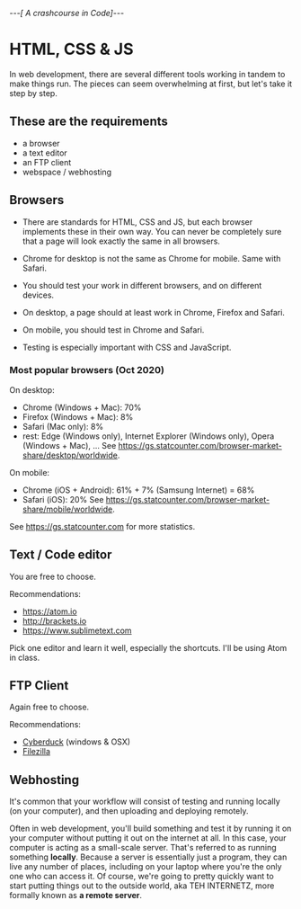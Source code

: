 *---[ A crashcourse in Code]---*
# HTML, CSS & JS
In web development, there are several different tools working in tandem to make things run. The pieces can seem overwhelming at first, but let's take it step by step.

## These are the requirements
- a browser
- a text editor
- an FTP client 
- webspace / webhosting

## Browsers

- There are standards for HTML, CSS and JS, but each browser implements these in their own way. You can never be completely sure that a page will look exactly the same in all browsers.
- Chrome for desktop is not the same as Chrome for mobile. Same with Safari.
- You should test your work in different browsers, and on different devices.

- On desktop, a page should at least work in Chrome, Firefox and Safari.
- On mobile, you should test in Chrome and Safari.
- Testing is especially important with CSS and JavaScript.

### Most popular browsers (Oct 2020)

On desktop:    
- Chrome (Windows + Mac): 70%
- Firefox (Windows + Mac): 8%
- Safari (Mac only): 8%
- rest: Edge (Windows only), Internet Explorer (Windows only), Opera (Windows + Mac), ...
See https://gs.statcounter.com/browser-market-share/desktop/worldwide.

On mobile:    
- Chrome (iOS + Android): 61% + 7% (Samsung Internet) = 68% 
- Safari (iOS): 20%
See https://gs.statcounter.com/browser-market-share/mobile/worldwide.

See https://gs.statcounter.com for more statistics.

## Text / Code editor
You are free to choose. 

Recommendations:
 
- https://atom.io
- http://brackets.io
- https://www.sublimetext.com

Pick one editor and learn it well, especially the shortcuts. I'll be using Atom in class.


## FTP Client
Again free to choose. 

Recommendations:
- [Cyberduck](https://cyberduck.io/) (windows & OSX)
- [Filezilla](https://filezilla-project.org/)

## Webhosting
It's common that your workflow will consist of testing and running locally (on your computer), and then uploading and deploying remotely.

Often in web development, you'll build something and test it by running it on your computer without putting it out on the internet at all. In this case, your computer is acting as a small-scale server. That's referred to as running something **locally**. Because a server is essentially just a program, they can live any number of places, including on your laptop where you're the only one who can access it. Of course, we're going to pretty quickly want to start putting things out to the outside world, aka TEH INTERNETZ, more formally known as **a remote server**.

